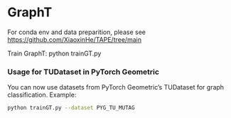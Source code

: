 # GraphT
For conda env and data preparition, please see https://github.com/XiaoxinHe/TAPE/tree/main

Train GraphT: python trainGT.py


### Usage for TUDataset in PyTorch Geometric

You can now use datasets from PyTorch Geometric’s TUDataset for graph classification. Example:

```bash
python trainGT.py --dataset PYG_TU_MUTAG
